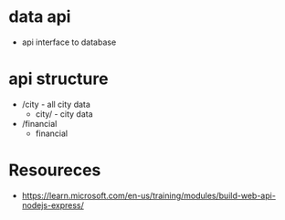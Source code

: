 # data api
- api interface to database

# api structure
- /city - all city data
  - city/<city> - city data
- /financial
  - financial

# Resoureces
- https://learn.microsoft.com/en-us/training/modules/build-web-api-nodejs-express/
